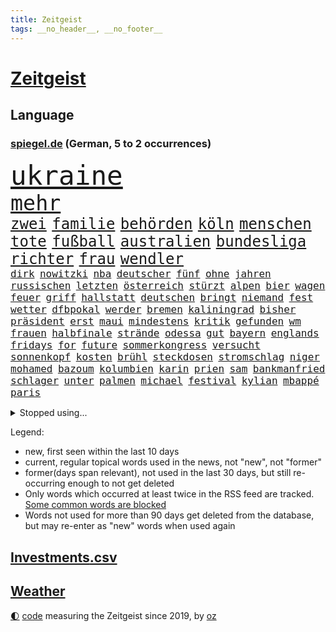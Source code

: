 ```yaml
---
title: Zeitgeist
tags: __no_header__, __no_footer__
---
```


# [Zeitgeist](https://oliz.io/zeitgeist/)

## Language

<h3><a href="https://www.spiegel.de" target="_blank">spiegel.de</a> (German, 5 to 2 occurrences)</h3>
<p style="font-family:monospace">
<span style="font-size:32pt"><a href="news_links.html#ukraine" class="current">ukraine</a></span>
<br>
<span style="font-size:25pt"><a href="news_links.html#mehr" class="current">mehr</a></span>
<br>
<span style="font-size:18pt"><a href="news_links.html#zwei" class="current">zwei</a></span>
<span style="font-size:18pt"><a href="news_links.html#familie" class="current">familie</a></span>
<span style="font-size:18pt"><a href="news_links.html#behörden" class="current">behörden</a></span>
<span style="font-size:18pt"><a href="news_links.html#köln" class="current">köln</a></span>
<span style="font-size:18pt"><a href="news_links.html#menschen" class="current">menschen</a></span>
<span style="font-size:18pt"><a href="news_links.html#tote" class="current">tote</a></span>
<span style="font-size:18pt"><a href="news_links.html#fußball" class="current">fußball</a></span>
<span style="font-size:18pt"><a href="news_links.html#australien" class="current">australien</a></span>
<span style="font-size:18pt"><a href="news_links.html#bundesliga" class="current">bundesliga</a></span>
<span style="font-size:18pt"><a href="news_links.html#richter" class="current">richter</a></span>
<span style="font-size:18pt"><a href="news_links.html#frau" class="current">frau</a></span>
<span style="font-size:18pt"><a href="news_links.html#wendler" class="new">wendler</a></span>
<br>
<span style="font-size:12pt"><a href="news_links.html#dirk" class="new">dirk</a></span>
<span style="font-size:12pt"><a href="news_links.html#nowitzki" class="new">nowitzki</a></span>
<span style="font-size:12pt"><a href="news_links.html#nba" class="current">nba</a></span>
<span style="font-size:12pt"><a href="news_links.html#deutscher" class="current">deutscher</a></span>
<span style="font-size:12pt"><a href="news_links.html#fünf" class="current">fünf</a></span>
<span style="font-size:12pt"><a href="news_links.html#ohne" class="current">ohne</a></span>
<span style="font-size:12pt"><a href="news_links.html#jahren" class="current">jahren</a></span>
<span style="font-size:12pt"><a href="news_links.html#russischen" class="current">russischen</a></span>
<span style="font-size:12pt"><a href="news_links.html#letzten" class="current">letzten</a></span>
<span style="font-size:12pt"><a href="news_links.html#österreich" class="current">österreich</a></span>
<span style="font-size:12pt"><a href="news_links.html#stürzt" class="current">stürzt</a></span>
<span style="font-size:12pt"><a href="news_links.html#alpen" class="current">alpen</a></span>
<span style="font-size:12pt"><a href="news_links.html#bier" class="current">bier</a></span>
<span style="font-size:12pt"><a href="news_links.html#wagen" class="current">wagen</a></span>
<span style="font-size:12pt"><a href="news_links.html#feuer" class="current">feuer</a></span>
<span style="font-size:12pt"><a href="news_links.html#griff" class="current">griff</a></span>
<span style="font-size:12pt"><a href="news_links.html#hallstatt" class="new">hallstatt</a></span>
<span style="font-size:12pt"><a href="news_links.html#deutschen" class="current">deutschen</a></span>
<span style="font-size:12pt"><a href="news_links.html#bringt" class="current">bringt</a></span>
<span style="font-size:12pt"><a href="news_links.html#niemand" class="current">niemand</a></span>
<span style="font-size:12pt"><a href="news_links.html#fest" class="current">fest</a></span>
<span style="font-size:12pt"><a href="news_links.html#wetter" class="current">wetter</a></span>
<span style="font-size:12pt"><a href="news_links.html#dfbpokal" class="current">dfbpokal</a></span>
<span style="font-size:12pt"><a href="news_links.html#werder" class="current">werder</a></span>
<span style="font-size:12pt"><a href="news_links.html#bremen" class="current">bremen</a></span>
<span style="font-size:12pt"><a href="news_links.html#kaliningrad" class="new">kaliningrad</a></span>
<span style="font-size:12pt"><a href="news_links.html#bisher" class="current">bisher</a></span>
<span style="font-size:12pt"><a href="news_links.html#präsident" class="current">präsident</a></span>
<span style="font-size:12pt"><a href="news_links.html#erst" class="current">erst</a></span>
<span style="font-size:12pt"><a href="news_links.html#maui" class="new">maui</a></span>
<span style="font-size:12pt"><a href="news_links.html#mindestens" class="current">mindestens</a></span>
<span style="font-size:12pt"><a href="news_links.html#kritik" class="current">kritik</a></span>
<span style="font-size:12pt"><a href="news_links.html#gefunden" class="current">gefunden</a></span>
<span style="font-size:12pt"><a href="news_links.html#wm" class="current">wm</a></span>
<span style="font-size:12pt"><a href="news_links.html#frauen" class="current">frauen</a></span>
<span style="font-size:12pt"><a href="news_links.html#halbfinale" class="current">halbfinale</a></span>
<span style="font-size:12pt"><a href="news_links.html#strände" class="current">strände</a></span>
<span style="font-size:12pt"><a href="news_links.html#odessa" class="current">odessa</a></span>
<span style="font-size:12pt"><a href="news_links.html#gut" class="current">gut</a></span>
<span style="font-size:12pt"><a href="news_links.html#bayern" class="current">bayern</a></span>
<span style="font-size:12pt"><a href="news_links.html#englands" class="current">englands</a></span>
<span style="font-size:12pt"><a href="news_links.html#fridays" class="current">fridays</a></span>
<span style="font-size:12pt"><a href="news_links.html#for" class="current">for</a></span>
<span style="font-size:12pt"><a href="news_links.html#future" class="current">future</a></span>
<span style="font-size:12pt"><a href="news_links.html#sommerkongress" class="new">sommerkongress</a></span>
<span style="font-size:12pt"><a href="news_links.html#versucht" class="current">versucht</a></span>
<span style="font-size:12pt"><a href="news_links.html#sonnenkopf" class="new">sonnenkopf</a></span>
<span style="font-size:12pt"><a href="news_links.html#kosten" class="current">kosten</a></span>
<span style="font-size:12pt"><a href="news_links.html#brühl" class="new">brühl</a></span>
<span style="font-size:12pt"><a href="news_links.html#steckdosen" class="new">steckdosen</a></span>
<span style="font-size:12pt"><a href="news_links.html#stromschlag" class="new">stromschlag</a></span>
<span style="font-size:12pt"><a href="news_links.html#niger" class="current">niger</a></span>
<span style="font-size:12pt"><a href="news_links.html#mohamed" class="current">mohamed</a></span>
<span style="font-size:12pt"><a href="news_links.html#bazoum" class="current">bazoum</a></span>
<span style="font-size:12pt"><a href="news_links.html#kolumbien" class="current">kolumbien</a></span>
<span style="font-size:12pt"><a href="news_links.html#karin" class="current">karin</a></span>
<span style="font-size:12pt"><a href="news_links.html#prien" class="current">prien</a></span>
<span style="font-size:12pt"><a href="news_links.html#sam" class="current">sam</a></span>
<span style="font-size:12pt"><a href="news_links.html#bankmanfried" class="new">bankmanfried</a></span>
<span style="font-size:12pt"><a href="news_links.html#schlager" class="current">schlager</a></span>
<span style="font-size:12pt"><a href="news_links.html#unter" class="current">unter</a></span>
<span style="font-size:12pt"><a href="news_links.html#palmen" class="new">palmen</a></span>
<span style="font-size:12pt"><a href="news_links.html#michael" class="current">michael</a></span>
<span style="font-size:12pt"><a href="news_links.html#festival" class="current">festival</a></span>
<span style="font-size:12pt"><a href="news_links.html#kylian" class="current">kylian</a></span>
<span style="font-size:12pt"><a href="news_links.html#mbappé" class="current">mbappé</a></span>
<span style="font-size:12pt"><a href="news_links.html#paris" class="current">paris</a></span>
</p>
<details>
<summary>Stopped using...</summary>
<p class="former" style="font-size:12pt">
100000(1024) entschuldigt(1024) generalsekretär(1024) ausschreitungen(1023) bemüht(1023) jens(1023) konzerne(1023) regel(1023) willen(1023) barcelona(1022) beschäftigten(1022) gemeinden(1022) hinweisen(1022) ifoinstitut(1022) krankenhäuser(1022) mitte(1022) oberbürgermeister(1022) reduziert(1022) anschlag(1021) becker(1021) entwicklungen(1021) moderne(1021) präsentieren(1021) präsidentschaftswahl(1021) syrien(1021) bundespräsident(1020) gegenseitig(1020) priester(1020) steinmeier(1020) zog(1020) demokraten(1019) lukaschenko(1019) verschärft(1019) warten(1019) brauchte(1018) entlassung(1018) gerichtshof(1018) gewaltige(1018) sicherheitsbehörden(1018) smartphone(1018) zurzeit(1018) ankündigung(1017) dementiert(1017) kassiert(1017) untersuchungen(1017) wirkte(1017) abgeordnete(1016) bereiten(1016) einstieg(1016) hinaus(1016) keller(1016) ungarns(1016) ursachen(1016) usamerikaner(1016) warnung(1016) überrascht(1016) abgeordneten(1015) christine(1015) hongkong(1015) trennt(1015) meinem(1014) normalität(1014) spdpolitikerin(1014) direkt(1013) erklärte(1013) saarland(1013) sowie(1013) angekommen(1012) bundesstaat(1012) bundesweit(1012) medikamente(1012) schweigen(1012) verspielt(1012) attentat(1011) beinahe(1011) illegalen(1011) null(1011) regiert(1011) reiste(1011) stellte(1011) untersuchungsausschuss(1011) enthüllt(1010) form(1010) käufer(1010) mode(1010) rollen(1010) verhindert(1010) europäischer(1009) spott(1009) verlierer(1009) 600(1008) rafael(1008) 27(1007) ausgeliefert(1007) beteiligung(1007) polnische(1007) potsdam(1007) erschüttert(1006) offiziellen(1006) verbessert(1006) appell(1005) lernt(1005) pflanzen(1005) verschwand(1005) via(1005) wien(1005) berühmten(1004) entsetzen(1004) frankwalter(1003) gesamten(1003) claudia(1001) gemeinsames(1001) steckte(1000) verfehlt(1000) empfängt(996) fan(996) apps(995) em(995) immunität(995) beschlagnahmt(994) fortsetzung(994) real(994) gehörte(993) übernommen(992) großem(990) empfehlung(989) rechtsstreit(989) provoziert(987) spannend(987) favorit(986) wachsen(985) iranischen(984) wandel(984) automatisch(983) besteht(983) profis(983) vorläufig(983) verpasste(978) gruppen(976) kandidatur(976) überfordert(976) elizabeth(974) günther(974) sogenannten(974) empfangen(973) erhebliche(969) abschluss(956) günstig(874) verantwortliche(857) bewirbt(841) verlag(833) stoltenberg(826) geehrt(822) verdi(766) ohnehin(753) bundesrat(742) zugestimmt(736) einführung(723) japans(709) exil(706) günstiges(700) nachmittag(686) 2025(685) bestätigte(681) fehlender(674) tiger(670) vorteil(665) anton(664) bekräftigt(660) grünenpolitiker(654) jährlich(650) hofreiter(649) zeitpunkt(642) feiertag(634) schusswaffen(617) promis(604) tradition(603) stephen(602) außenministerium(600) innenministerin(599) auseinandersetzungen(598) schloss(595) verschiedenen(592) ruhrgebiet(583) zuständig(578) kanzlers(574) leitete(573) nadal(570) trockenheit(562) neuwagen(559) widersprechen(559) geplatzt(558) wild(552) geklagt(545) erneuert(543) filmemacher(543) 49(541) fake(541) umfragen(534) betrugs(522) bill(521) 17jährige(515) zugenommen(509) gelöst(505) vermieter(504) beschuldigten(502) kremltruppen(497) finnische(496) gefangenschaft(495) mariupol(493) messerangriff(490) lindners(485) organisierte(481) fox(480) fair(475) talent(474) zuschauern(469) jesus(451) brasilianische(450) verärgert(450) usschauspieler(446) ehrt(436) verfassungswidrig(436) bedingung(434) luisa(432) mordfall(432) steuerhinterziehung(432) fire(431) ancelotti(430) carlo(430) ausgebaut(428) verzweiflung(427) 8(426) angeschlagenen(426) ran(425) andy(424) ausgezahlt(424) hadert(424) reporterin(424) 79(422) grünenpolitikerin(422) japanische(422) titelverteidiger(422) elisabeth(421) anwältin(420) exmann(420) leopardpanzer(420) verklagen(420) steuerzahler(419) iii(418) yorks(413) therapien(412) sahen(406) veröffentlichen(405) zulassung(402) plädieren(401) anlauf(400) alzheimer(397) brasilianischen(397) setzten(396) beteuert(393) wozu(391) großeltern(388) kilo(386) olympiasieger(383) bundes(382) verkehrsministerium(380) völker(380) islamische(376) 2040(375) erlegen(375) aufgaben(367) neubauer(365) schlimmeres(360) rbb(357) protestbewegung(356) heizung(355) demonstration(353) vertrauliche(352) leopard2panzer(351) streiks(351) einladung(348) raten(346) heikle(340) atomkraftwerk(335) perfekt(335) wenigstens(334) unruhen(332) talkshow(328) stephan(326) eben(322) rassistischer(321) durchaus(319) behindert(317) unbeantwortet(317) luftangriff(316) roboter(311) sechsten(311) tel(311) atomausstieg(310) rückschlägen(305) krawalle(303) eingehalten(302) nationaltrainer(302) windsor(302) aviv(300) rechtlichen(299) beihilfe(296) eineinhalb(296) langes(295) neymar(292) abgestimmt(290) silva(290) freiem(289) direktor(288) exklusiv(288) geheimdokumente(288) steven(288) urteilt(288) jauch(287) übergewicht(287) razzien(283) besitz(279) massenweise(278) desinformation(276) kohl(276) bedrohungen(275) missionen(275) satelliten(273) titanic(271) baustellen(269) entführt(269) weltall(268) aneinander(266) fängt(264) geschmack(264) armin(261) flugabwehr(261) krankenhausreform(259) misstrauen(258) zugeständnisse(257) ausgemacht(256) palmer(256) herrmann(255) jets(254) redet(254) reißen(253) basf(252) ulm(252) staates(251) berühmteste(249) häufigsten(248) düpiert(247) klimaproteste(247) meisterschaft(245) stimmten(244) group(242) häufen(242) autofahrerin(241) migrationspolitik(241) schränken(240) prophezeit(239) verbrenner(239) autokonzern(238) fenster(238) rennens(238) präsidentschaftskandidatur(237) hirn(236) anzahl(235) bemängeln(235) steigern(235) rupert(234) unfalls(234) beunruhigt(230) erstickt(230) game(230) hauses(230) duda(229) bernhard(228) kunstwerk(228) ushersteller(228) dunkelheit(226) kontrollen(226) warnstreik(226) begleitung(225) hinnehmen(224) verschafft(224) entsprechendes(223) belgier(220) gekündigt(220) pfarrer(220) ubahn(219) bundesrechnungshof(215) opfers(215) peinlich(214) kohlendioxid(213) polizeigewalt(212) reichsbürger(212) gebet(211) aufgefallen(210) betreffen(210) konzernchef(210) kundgebung(210) streamingdienst(209) krawallen(208) mitgliedschaft(207) nepal(207) hungern(206) nizza(206) geringe(205) gängige(205) ignorieren(205) kulturstaatsministerin(205) festivals(204) beeindruckt(203) solcher(203) zehnte(202) tanzt(201) landrat(200) mythos(200) bruchteil(199) lüdenscheid(199) symptome(199) ussängerin(199) applaus(198) emotionale(197) revision(195) elektrische(194) geschadet(194) leistungen(194) demonstrierten(193) geldbuße(192) geschäftsmann(192) entlang(191) 31jährige(190) ausfindig(189) bewahren(189) repariert(189) minderjährige(188) miete(187) umweltschutz(187) wilden(187) republikanische(186) totes(185) adam(184) bundeswirtschaftsminister(184) elena(184) gewaltsame(184) unosicherheitsrat(184) begeistern(183) parteifreund(183) hoffe(181) ma(181) mitgerissen(181) schwache(180) entwickelten(179) geschult(179) zwang(179) überschreiten(178) palästinensern(177) weimar(177) finnlands(176) natomitglied(176) 22jährigen(175) fukushima(175) janet(175) polizeiangaben(175) yellen(175) filmen(174) kilometern(173) süchtig(173) entsprechende(172) jubelten(172) paket(171) rheinmetall(171) sozialer(171) regierungsvertreter(170) dasteht(168) döpfner(168) streitgespräch(168) traurig(167) vergiftet(165) cumexskandal(164) generalstaatsanwältin(164) reisten(164) angemeldet(163) bvb(163) junior(163) stürmte(163) ausgleich(162) beilegen(162) bestrafen(162) geständnis(161) pfannkuchen(160) ankündigt(159) messerangriffs(159) scholz’(159) militäreinsatz(158) abiturienten(157) verzögerung(157) regierungsparteien(156) tourist(156) massachusetts(154) spiegelcartoonisten(154) briefkasten(153) nachträglich(153) 130(152) brüskiert(152) grüßen(152) joggen(152) loswerden(152) verursachen(152) betrieblichen(151) umstellung(151) fahrern(150) komplizen(150) marina(149) objekt(149) langweilig(148) tattoo(147) aufschluss(146) kapstadt(146) radfahrer(146) schwangerschaftsabbrüche(146) flugsicherung(145) ökonomin(145) gladbach(144) basketball(143) glaube(143) landtagsabgeordneter(143) tennisprofi(143) 42jähriger(141) backen(141) ofen(141) reichelt(141) bedrohen(140) schlappe(140) beigetragen(139) nairobi(139) warburgbank(139) zukünftig(139) fließen(138) kreativ(138) randalierer(137) augsburger(136) ernüchterung(136) beweismittel(135) kreuz(135) bevorstehenden(134) gier(134) umweltverbände(134) ölraffinerie(134) chappatte(133) mindestlohn(133) natomitgliedschaft(133) sky(133) stuttmann(133) mobilisiert(132) zeug(132) aktienkurs(131) beschränken(131) meerestiere(131) prioritäten(131) roger(131) it(130) koma(130) downing(129) frisst(129) hanau(129) regulierung(128) saisonstart(128) wach(127) gezahlt(126) nablus(126) usbundesstaats(126) verursachte(126) wärmewende(126) sterbehilfe(125) unbedenklich(125) urteilte(125) machtdemonstration(124) rechnungshof(124) wasserwerfer(124) nutze(123) rüstungskonzern(123) solidarisch(123) verhinderte(122) absatz(121) abholen(120) aufteilung(120) musikalisch(120) pascal(120) zerreißprobe(120) bundeskriminalamt(119) daniil(119) 88(118) holland(118) kollidiert(118) tarifkonflikt(118) wappnen(118) antiken(117) beruflich(117) pen(117) professionelle(117) deutliches(116) getränk(116) konkurrent(116) periode(116) verblüffenden(116) facebookkonzern(115) flop(115) fußballern(115) spdkanzler(115) 27jähriger(114) duschen(114) gestimmt(114) kader(114) tarifvertrag(114) unterhaus(114) erteilen(113) fantasie(113) national(113) tropischen(113) angeschlagene(112) bovenschulte(112) misstrauensvotum(112) wiedergewählt(111) holger(109) wahnvorstellungen(109) ampelfraktionen(108) adhs(107) leak(107) wahlberechtigte(107) heben(106) italiener(106) eugh(105) freizeitpark(105) malte(105) übergriff(105) linkenchef(104) stuft(103) ökosysteme(103) östlichen(103) basteln(102) dienstleister(102) managerin(102) unerlaubten(102) weltbevölkerung(102) bereiche(101) gewusst(101) 125(100) vermelden(100) birgt(99) geisel(99) halbiert(99) innovationen(99) lunge(99) zurückgetreten(99) alexey(98) minderjähriger(98) moskaljow(98) ngo(98) rechtspopulistischen(98) stadler(98) straßburg(98) theorie(98) 1974(97) 59jährigen(97) fax(97) feststehen(97) konzentration(97) kräftige(97) rechtsextrem(97) veranstaltungen(97) hausdurchsuchung(96) verdanken(96) constantin(95) inlandsgeheimdienst(95) niedergestochen(95) sichere(95) ermutigt(93) knappes(93) tageszeitung(93) erhebung(92) existiert(92) ferraripilot(92) nachts(92) berlusconi(91) geldautomaten(91) kolosseum(91) kürzt(91) niedrigsten(91) silvio(91) albernheit(90) barry(90) bundestagsuntersuchungsausschuss(90) gekennzeichnet(90) geleakte(90) kettensägen(90) verwendung(90) zeitung(90) anwohnern(89) hirntot(89) 9euroticket(88) badehose(88) beschmiert(88) blutigen(88) bvbspieler(88) episoden(88) herausfordernd(88) ikone(88) mathias(88) schäfer(88) verunstaltet(88) bka(87) gouverneurin(87) erpresser(86) hessens(86) kanzlei(86) kolleginnen(86) privatermittler(86) sang(86) twitternutzer(86) zimmermann(86) betriebsräte(85) blau(85) geburtstagsparty(85) gehaltskürzungen(85) rückzahlung(85) verzückt(85) disziplinarverfahren(84) flüssigkeit(84) frontscheibe(84) netzwerke(84) präsent(84) todesfällen(84) cduabgeordneter(83) formfehler(83) anstiftung(82) dienten(82) freak(82) jagen(82) kaliforniens(82) kasachstan(82) kuchen(82) leslie(82) reparaturzentrum(82) rettungsmission(82) zulässig(82) zusatz(82) durchsetzt(81) enttäuschte(81) schengenraum(81) vergiften(81) berechnung(80) berühmtesten(80) beschließen(80) medienberichte(80) mittäter(80) erbittert(79) girls(79) sinnvolle(79) weitreichende(79) überwiesen(79) 26jährige(78) arabischen(78) auftragskiller(78) dazugelernt(78) genditzki(78) tönen(78) bodycamaufnahmen(77) klimabilanz(77) litauens(77) lukrativen(77) mach(77) missverhältnis(77) palme(77) zahlungsunfähigkeit(77) abiturprüfungen(76) barbara(76) digitaldrucke(76) geschwindigkeit(76) kleben(76) newton(76) sektenführer(76) vorstandsboss(76) wertlose(76) carrie(75) erhöhte(75) loud(75) maik(75) rollenklischees(75) zerren(75) einkommensteuer(74) familienunternehmens(74) generiert(74) gewalttätigen(74) grauen(74) high(74) lake(74) miese(74) adele(73) alkoholisiert(73) bildungsminister(73) datenleck(73) dominierten(73) ereignis(73) exbürgermeister(73) heirateten(73) prominentem(73) gegenständen(72) justizirrtum(72) angemessene(71) brandbrief(71) eingeschläfert(71) erzieher(71) sprints(71) vorgeschlagen(71) beteiligte(70) diskutierten(70) exaudichef(70) fertigen(70) frontflügel(70) schuldigen(70) selbstversuch(70) tiebreak(70) dreifach(69) forbes(69) pilot(69) sexualstraftäter(69) todesfälle(69) usdemokraten(69) 65jähriger(68) aggressiven(68) idiot(68) mehreinnahmen(68) ranghohen(68) spielberg(68) trauriger(68) tübinger(68) blühende(67) drähte(67) perlt(67) tauscht(67) terrorismus(67) chris(66) dschenin(66) kibildern(66) raschen(66) strafverfolger(66) ungehalten(66) 9(65) auftritts(65) brutalen(65) laschet(65) richteten(65) roboters(65) terrorverdächtige(65) 39jähriger(64) baumgartner(64) costner(64) deckeln(64) erregen(64) fossile(64) fristlose(64) gewähren(64) memoiren(64) überflutete(64) 288(63) tätige(63) 60000(62) ausraster(62) bedrängt(62) bergdorf(62) dieselprozess(62) energieintensive(62) fotostrecke(62) gewerkschaftern(62) lasten(62) rocky(62) ungeklärte(62) wmo(62) adeyemi(61) beliebteste(61) exekutiert(61) härteres(61) karim(61) zoff(61) evpchef(60) teneriffa(60) versöhnliche(60) ökonomische(60) geknüpft(59) hörten(59) knast(59) rattengift(59) waffenpaket(59) arabische(58) blamiert(58) insolvenzverwalter(58) niederzulegen(58) coco(57) co₂deponien(57) nackte(57) rechtlich(57) sachschäden(57) santa(57) schützenpanzer(57) selbstständig(57) skurrilen(57) waffenstillstand(57) bodyguard(56) email(56) koranverbrennung(56) partien(56) zugespitzt(56) übte(56) dschihad(55) klerikerstand(55) ordner(55) suizid(55) treu(55) unstimmigkeiten(55) abfall(54) abgesegnet(54) hoffnungslosigkeit(54) kryptowährungen(54) umfassen(54) vereinbart(54) grunde(53) murphy(53) styles(53) this(53) literarisches(52) prozessbeginn(52) selbstkritik(52) verzögert(52) windgeschwindigkeiten(52) 11000(51) allan(51) disneyfilm(51) fußballteam(51) israelischem(51) nachweis(51) textilien(51) wuchs(51) diktaturen(50) erpressen(50) fataler(50) gewittern(50) lands(50) luxuriöse(50) titelverteidigung(50) unentdeckt(50) 67(49) betrügern(49) chiliöl(49) erfahrene(49) eugericht(49) geheimdiensten(49) kaltgestellt(49) logik(49) polizeikontrolle(49) rundfahrt(49) verkehrsplanung(48) bremse(47) cavendish(47) forensische(47) prüflinge(47) seins(47) unabhängiger(47) wanderten(47) faire(46) ngos(46) sinkenden(46) stadtverwaltung(46) wortwahl(46) erkennt(45) indiana(45) loslösung(45) schicksals(45) sympathisch(45) tiefseebergbau(45) aufsteigen(44) bauteile(44) exverkehrsminister(44) falsches(44) heutiger(44) rico(44) sechster(44) stirn(44) amtsträger(43) geschehnisse(43) amerikanern(42) amüsieren(42) misshandlung(42) segelflugzeug(42) teilnehmern(42) uskampfjets(42) beratungen(41) cduverkehrssenatorin(41) eiskalt(41) emiraten(41) enttäuschungen(41) eurofighter(41) fanszene(41) tarifverträge(41) demokratiebewegung(40) dokumentenaffäre(40) leidtragende(40) nikolaus(40) schirdewan(40) stationierung(40) überführen(40) geforderten(39) gescheiterte(39) kadyrow(39) milan(39) nachtzug(39) passagierjet(39) poster(39) regierungsdokumente(39) rekordhitze(39) rybakina(39) strich(39) ungefähr(39) wiesen(39) bergsteigerin(38) bewegende(38) entwicklungshelfer(38) federer(38) kirevolution(38) plastiksäcke(38) spionagesatelliten(38) 145(37) andreeva(37) ausprobiert(37) helene(37) mirra(37) pflegerin(37) rathäuser(37) stellvertretende(37) zielscheibe(37) cat(36) helen(36) omaha(36) plante(36) stellenwert(36) abo(35) belästigungsvorwürfen(35) garmischpartenkirchen(35) perücken(35) reparaturen(35) rising(35) schleppend(35) starkoch(35) erlaubte(34) fäden(34) ramsan(34) tschetschenische(34) bewerberfeld(33) metachef(33) trauma(33) ungeahnte(33) vorgeht(33) befugnisse(32) emirate(32) favoritin(32) hügel(32) illerkirchberg(32) müllvermeidung(32) nachkommen(32) schuldenbremse(32) selbstbestimmungsgesetz(32) verdonnert(32) brandsätze(31) chemie(31) iga(31) neugier(31) poltert(31) populistischen(31) stellplätze(31) świątek(31) einschnitte(30) konkurrierende(30) langjährigen(30) sozialdemokrat(30) verlusten(30) vorschlagen(30) anderthalb(29) beitreten(29) gießen(29) niedriger(29) schmerz(29) easyjet(28) landkreise(28) muchová(28) polizistinnen(28) sonnencreme(28) spezielles(28) telefon(28) weltkulturerbe(28) abgeschwächt(27) angelaufen(27) attraktiv(27) costners(27) drinnen(27) d’azur(27) freikommen(27) hilferufe(27) hubert(27) drehbuch(26) iranerin(26) karolína(26) natostaaten(26) oecdstudie(26) scheidungskrieg(26) spiegelt(26) übertrieben(26) bergsturz(25) börsengang(25) expedition(25) fleck(25) herunterzuspielen(25) prägte(25) rolling(25) sonnencremespender(25) waggon(25) warnungen(25) weisen(25) überlegen(25) aussuchen(24) errechnet(24) raucher(24) theorien(24) hurkacz(23) meines(23) netze(23) produzenten(23) unaufhörlich(23) unhöflich(23) beitrittseinladung(22) beworben(22) klimaschädlichen(22) militärbündnis(22) sonneberg(22) symptomen(22) aiwanger(21) architekten(21) genehmigung(21) hochgradig(21) luftverteidigung(21) nochehefrau(21) rumäniens(21) tätigkeiten(21) zulieferer(21) abgeworben(20) android(20) havarierten(20) händen(20) investition(20) jagten(20) nannten(20) randale(20) randalierende(20) rentnerinnen(20) selbstoptimierung(20) voranschreitenden(20) chemiekonzern(19) gentechnisch(19) kanaren(19) meeresboden(19) schleswigholsteinische(19) staatsmacht(19) verbindlich(19) zusammengestellt(19) programme(18) soziologin(18) vereitelt(18) vermeidbare(18) alfons(17) homophobe(17) messern(17) nationalkonservativen(17) pechstein(17) pechsteins(17) schuhbeck(17) schweinfurt(17) teilhabe(17) mitgliedsländer(16) parteifreunde(16) popstars(16) clemens(15) fuest(15) heizgesetz(15) ifopräsident(15) ralph(15) rapperin(15) reiseziele(15) schadstoffen(15) speziell(15) befragen(14) feindbild(14) geteilt(14) militäroperation(14) surowikin(14) untreue(14) verlieben(14) dänische(13) schmidt(13) vergangen(13) verkehrskontrolle(13) chinooktransporthubschraubern(12) entgegenwirken(12) hitzebedingte(12) hochtouren(12) ladesäule(12) delon(11) limits(11) luxusanwesen(11) mdr(11) palästinensischen(11) rückschritt(11) toptalente(11) victoria(11)
</p>
</details>
<p>Legend:
<ul>
<li><span class="new">new</span>, first seen within the last 10 days</li>
<li><span class="current">current</span>, regular topical words used in the news, not "new", not "former"</li>
<li><span class="former">former(days span relevant)</span>, not used in the last 30 days, but still re-occurring enough to not get deleted</li>
<li>Only words which occurred at least twice in the RSS feed are tracked. <a href="language/filters.py">Some common words are blocked</a></li>
<li>Words not used for more than 90 days get deleted from the database, but may re-enter as "new" words when used again</li>
</ul>
</p>

## [Investments](investments.html)[.csv](investments.csv)

## [Weather](weather.html)

<footer>
<a href="javascript:toggleTheme()" class="nav">🌓</a>
<a href="https://github.com/ooz/zeitgeist">code</a> measuring the Zeitgeist since 2019, by <a href="https://oliz.io">oz</a>
</footer>
